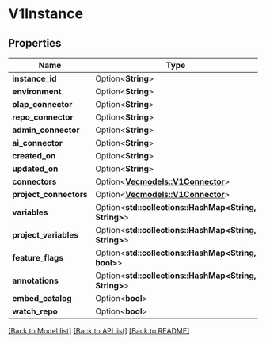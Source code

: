 # V1Instance

## Properties

Name | Type | Description | Notes
------------ | ------------- | ------------- | -------------
**instance_id** | Option<**String**> |  | [optional]
**environment** | Option<**String**> |  | [optional]
**olap_connector** | Option<**String**> |  | [optional]
**repo_connector** | Option<**String**> |  | [optional]
**admin_connector** | Option<**String**> |  | [optional]
**ai_connector** | Option<**String**> |  | [optional]
**created_on** | Option<**String**> |  | [optional]
**updated_on** | Option<**String**> |  | [optional]
**connectors** | Option<[**Vec<models::V1Connector>**](v1Connector.md)> |  | [optional]
**project_connectors** | Option<[**Vec<models::V1Connector>**](v1Connector.md)> |  | [optional]
**variables** | Option<**std::collections::HashMap<String, String>**> |  | [optional]
**project_variables** | Option<**std::collections::HashMap<String, String>**> |  | [optional]
**feature_flags** | Option<**std::collections::HashMap<String, bool>**> |  | [optional]
**annotations** | Option<**std::collections::HashMap<String, String>**> |  | [optional]
**embed_catalog** | Option<**bool**> |  | [optional]
**watch_repo** | Option<**bool**> |  | [optional]

[[Back to Model list]](../README.md#documentation-for-models) [[Back to API list]](../README.md#documentation-for-api-endpoints) [[Back to README]](../README.md)


